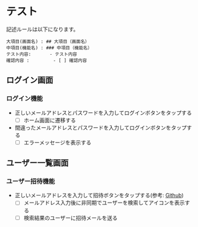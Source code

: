 # テスト

記述ルールは以下になります。

```
大項目(画面名) : ## 大項目（画面名）
中項目(機能名) : ### 中項目（機能名）
テスト内容:       - テスト内容
確認内容 :         - [ ] 確認内容
```

## ログイン画面

### ログイン機能
- 正しいメールアドレスとパスワードを入力してログインボタンをタップする
  - [ ] ホーム画面に遷移する
- 間違ったメールアドレスとパスワードを入力してログインボタンをタップする
  - [ ] エラーメッセージを表示する
  
## ユーザー一覧画面

### ユーザー招待機能
- 正しいメールアドレスを入力して招待ボタンをタップする(参考: [Github](https://github.com/))
  - [ ] メールアドレス入力後に非同期でユーザーを検索してアイコンを表示する
  - [ ] 検索結果のユーザーに招待メールを送る
